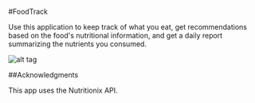 #FoodTrack

Use this application to keep track of what you eat, get recommendations based on the food's nutritional information, and get a daily report summarizing the nutrients you consumed. 

![alt tag](https://cloud.githubusercontent.com/assets/16930791/21409918/70906b26-c79a-11e6-938c-35c2ae0fadc5.jpg)

##Acknowledgments

This app uses the Nutritionix API. 
